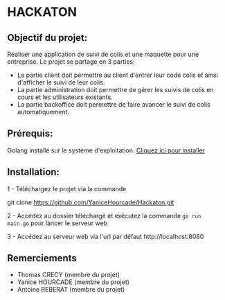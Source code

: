 # HACKATON

## Objectif du projet:
Réaliser une application de suivi de colis et une maquette pour une entreprise. Le projet se partage en 3 parties:
- La partie client doit permettre au client d'entrer leur code colis et ainsi d'afficher le suivi de leur colis.
- La partie administration doit permettre de gérer les suivis de colis en cours et les utilisateurs existants.
- La partie backoffice doit permettre de faire avancer le suivi de colis automatiquement.

## Prérequis:
Golang installé sur le système d'exploitation.
[Cliquez ici pour installer](https://go.dev/)

## Installation:
1 - Téléchargez le projet via la commande 

git clone https://github.com/YaniceHourcade/Hackaton.git

2 - Accédez au dossier téléchargé et exécutez la commande `go run main.go` pour lancer le serveur web

3 - Accédez au serveur web via l'url par défaut http://localhost:8080

## Remerciements
- Thomas CRECY (membre du projet)
- Yanice HOURCADE (membre du projet)
- Antoine REBERAT (membre du projet)